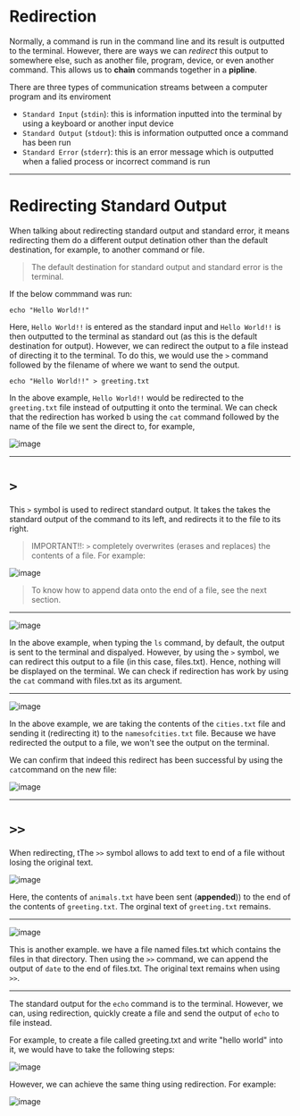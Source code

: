 # Redirection 

Normally, a command is run in the command line and its result is outputted to the terminal. However, there are ways we can *redirect* this output to somewhere else, such as another file, program, device, or even another command. This allows us to **chain** commands together in a **pipline**.   

There are three types of communication streams between a computer program and its enviroment 

* `Standard Input` (`stdin`): this is information inputted into the terminal by using a keyboard or another input device 
* `Standard Output` (`stdout`): this is information outputted once a command has been run
* `Standard Error` (`stderr`): this is an error message which is outputted when a falied process or incorrect command is run 

---

# Redirecting Standard Output

When talking about redirecting standard output and standard error, it means redirecting them do a different output detination other than the default destination, for example, to another command or file. 

> The default destination for standard output and standard error is the terminal. 

If the below commmand was run:

```console
echo "Hello World!!"
```
Here, `Hello World!!` is entered as the standard input and `Hello World!!` is then outputted to the terminal as standard out (as this is the default destination for output). However, we can redirect the output to a file instead of directing it to the terminal. To do this, we would use the `>` command followed by the filename of where we want to send the output. 

```console
echo "Hello World!!" > greeting.txt
```
In the above example, `Hello World!!` would be redirected to the `greeting.txt` file instead of outputting it onto the terminal. We can check that the redirection has worked b using the `cat` command followed by the name of the file we sent the direct to, for example, 

![image](https://user-images.githubusercontent.com/107522496/197761925-2ce542de-981e-4402-93fe-64c46ee7b838.png)


---

# `>`

This `>` symbol is used to redirect standard output. It  takes the takes the standard output of the command to its left, and redirects it to the file to its right. 

> IMPORTANT!!: `>` completely overwrites (erases and replaces) the contents of a file. For example:

![image](https://user-images.githubusercontent.com/107522496/197796581-8c601107-db34-4aa7-93c7-190cd600d82a.png)

> To know how to append data onto the end of a file, see the next section. 

---

![image](https://user-images.githubusercontent.com/107522496/197794301-d42907de-cb86-40fe-932f-e6af0a53a734.png)

In the above example, when typing the `ls` command, by default, the output is sent to the terminal and dispalyed. However, by using the `>` symbol, we can redirect this output to a file (in this case, files.txt). Hence, nothing will be displayed on the terminal. We can check if redirection has work by using the `cat` command with files.txt as its argument. 

---

![image](https://user-images.githubusercontent.com/107522496/197763872-d8559b55-63a5-476f-b007-817aef207df4.png)

In the above example, we are taking the contents of the `cities.txt` file and sending it (redirecting it) to the `namesofcities.txt` file. Because we have redirected the output to a file, we won't see the output on the terminal.

We can confirm that indeed this redirect has been successful by using the `cat`command on the new file:

![image](https://user-images.githubusercontent.com/107522496/197764218-9795681f-5dd4-4f9b-8b40-10abf4f32077.png)


---

# `>>`

When redirecting, tThe `>>` symbol allows to add text to end of a file without losing the original text.

![image](https://user-images.githubusercontent.com/107522496/197770528-570fe7d1-6efc-4e12-960e-a090cb67f7d2.png)


Here, the contents of `animals.txt` have been sent (**appended**)) to the end of the contents of `greeting.txt`. The orginal text of `greeting.txt` remains. 


---

![image](https://user-images.githubusercontent.com/107522496/197807374-9b4a8df6-b1f7-4eea-9fb0-844bc411de8d.png)

This is another example. we have a file named files.txt which contains the files in that directory. Then using the `>>` command, we can append the output of `date` to the end of files.txt. The original text remains when using `>>`.

---

The standard output for the `echo` command is to the terminal. However, we can, using redirection, quickly create a file and send the output of `echo` to file instead.

For example, to create a file called greeting.txt and write "hello world" into it, we would have to take the following steps:

![image](https://user-images.githubusercontent.com/107522496/197809975-94a1ef6f-df34-4b92-b5be-d30d222661d4.png)

However, we can achieve the same thing using redirection. For example:

![image](https://user-images.githubusercontent.com/107522496/197810726-552fa260-88db-4f7f-8654-74ccd4b768d9.png)









